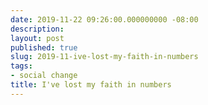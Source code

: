 ```yaml
---
date: 2019-11-22 09:26:00.000000000 -08:00
description:
layout: post
published: true
slug: 2019-11-ive-lost-my-faith-in-numbers
tags:
- social change
title: I've lost my faith in numbers
---
```

